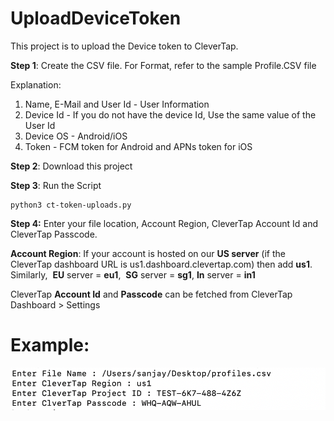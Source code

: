 # UploadDeviceToken
This project is to upload the Device token to CleverTap.

**Step 1**: Create the CSV file. For Format, refer to the sample Profile.CSV file

Explanation:
1) Name, E-Mail and User Id - User Information
2) Device Id - If you do not have the device Id, Use the same value of the User Id
3) Device OS - Android/iOS
4) Token - FCM token for Android and APNs token for iOS

**Step 2**: Download this project

**Step 3**: Run the Script

```
python3 ct-token-uploads.py
```

**Step 4:** Enter your file location, Account Region, CleverTap Account Id and CleverTap Passcode.

**Account Region**: 
If your account is hosted on our **US server** (if the CleverTap dashboard URL is us1.dashboard.clevertap.com) then add **us1**. 
Similarly, 
**EU** server = **eu1**, 
**SG** server = **sg1**,
**In** server = **in1**

CleverTap **Account Id** and **Passcode** can be fetched from CleverTap Dashboard > Settings

# Example: 
![input](https://github.com/parthdani/UploadDeviceToken/blob/main/Screenshot%202021-06-17%20at%203.37.13%20AM.png)
